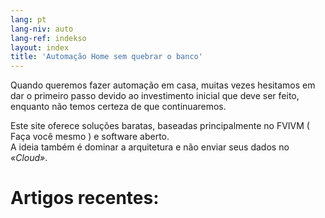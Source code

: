 ```yaml
---
lang: pt
lang-niv: auto
lang-ref: indekso
layout: index
title: 'Automação Home sem quebrar o banco'
---
```

Quando queremos fazer automação em casa, muitas vezes hesitamos em dar o primeiro passo devido ao investimento inicial que deve ser feito, enquanto não temos certeza de que continuaremos. 

Este site oferece soluções baratas, baseadas principalmente no FVIVM   (  Faça você mesmo  )   e software aberto.  
 A ideia também é dominar a arquitetura e não enviar seus dados no   _«Cloud»_.  


# Artigos recentes:
